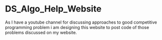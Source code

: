 # DS_Algo_Help_Website
As I have a youtube channel for discussing approaches to good competitive programming problem i am designing this website to post code of those problems discussed on my website.
